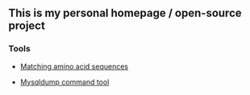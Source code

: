 ## This is my personal homepage / open-source project


### Tools

- [Matching amino acid sequences](https://zbl749.github.io/match.html)

- [Mysqldump command tool](https://zbl749.github.io/mysqldump.html)
